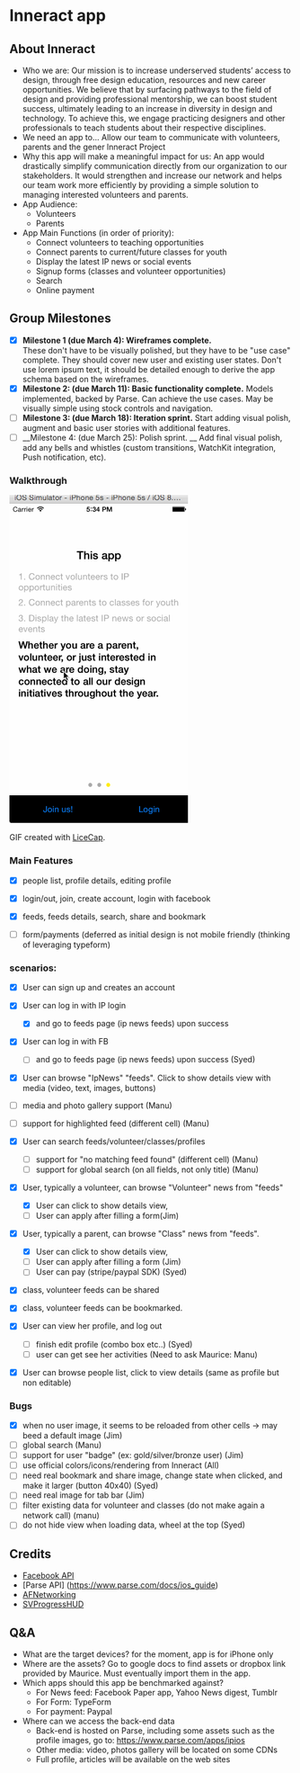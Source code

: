 # Inneract app

## About Inneract
*  Who we are: 
Our mission is to increase underserved students’ access to design, through free design education, resources and new career opportunities. We believe that by surfacing pathways to the field of design and providing professional mentorship, we can boost student success, ultimately leading to an increase in diversity in design and technology. To achieve this, we engage practicing designers and other professionals to teach students about their respective disciplines. 
* We need an app to…
 Allow our team to communicate with volunteers, parents and the gener lnneract Project
* Why this app will make a meaningful impact for us: 
An app would drastically simplify communication directly from our organization to our stakeholders. It would strengthen and increase our network and helps our team work more efficiently by providing a simple solution to managing interested volunteers and parents. 
* App Audience: 
   * Volunteers 
   * Parents 
* App Main Functions (in order of priority): 
   * Connect volunteers to teaching opportunities   
   * Connect parents to current/future classes for youth 
   * Display the latest IP news or social events 
   * Signup forms (classes and volunteer opportunities) 
   * Search 
   * Online payment
   
## Group Milestones
- [x] __Milestone 1 (due March 4):  Wireframes complete.__  
    These don't have to be visually polished, but they have to be "use case" complete. They should cover new user and existing user states. Don't use lorem ipsum text, it should be detailed enough to derive the app schema based on the wireframes.
- [X] __Milestone 2: (due March 11): Basic functionality complete.__
   Models implemented, backed by Parse. Can achieve the use cases. May be visually simple using stock controls and navigation.
- [ ] __Milestone 3: (due March 18): Iteration sprint.__
   Start adding visual polish, augment and basic user stories with additional features.
- [ ] __Milestone 4: (due March 25): Polish sprint. __
   Add final visual polish, add any bells and whistles (custom transitions, WatchKit integration, Push notification, etc).

### Walkthrough
![Demo](inneract-demo.gif)

GIF created with [LiceCap](http://www.cockos.com/licecap/).

### Main Features
- [x] people list, profile details, editing profile
- [x] login/out, join, create account, login with facebook
- [x] feeds, feeds details, search, share and bookmark
- [ ] form/payments (deferred as initial design is not mobile friendly (thinking of leveraging typeform)


### scenarios:


- [x] User can sign up and creates an account​ 
- [x] User can log in with IP login
  - [x] and go to feeds page (ip news feeds) upon success​
- [x] User can log in with FB
  - [ ] and go to feeds page (ip news feeds) upon success​ (Syed)
- [x]  User can browse "IpNews" "feeds". Click to show details view with media (video, text, images​, buttons​)
  - [ ] media and photo gallery support (Manu)
  - [ ] support for highlighted feed (different cell) (Manu)
- [x] User can search feeds/volunteer/classes/profiles
  - [ ] support for "no matching feed found" (different cell) (Manu)
  - [ ] support for global search (on all fields, not only title) (Manu)
- [x] User, typically a volunteer, can browse "Volunteer" news from "feeds" 
  - [x] User can click to show details view, 
  - [ ] User can apply after filling a form​(Jim)
- [x] User, typically a parent, can browse "Class" news from "feeds". 
  - [x] User can click to show details view, 
  - [ ] User can apply after filling a form (Jim)
  - [ ] User can pay (stripe/paypal SDK) (Syed)
- [x] class, volunteer feeds can be shared 
- [x]  class, volunteer feeds can be bookmarked. 
- [x] User can view her profile, and log out​ 
  - [ ] finish edit profile (combo box etc..) (Syed)
  - [ ] user can get see her activities (Need to ask Maurice: Manu)
- [x] User can browse people list, click to view details (same as profile but non editable)​


### Bugs
- [X] when no user image, it seems to be reloaded from other cells -> may beed a default image (Jim)
- [ ] global search (Manu)
- [ ] support for user "badge" (ex: gold/silver/bronze user) (Jim)
- [ ] use official colors/icons/rendering from Inneract (All)
- [ ] need real bookmark and share image, change state when clicked, and make it larger (button 40x40) (Syed)
- [ ] need real image for tab bar (Jim)
- [ ] filter existing data for volunteer and classes (do not make again a network call) (manu)
- [ ] do not hide view when loading data, wheel at the top (Syed)

Credits
---------
* [Facebook API](https://developers.facebook.com/)
* [Parse API] (https://www.parse.com/docs/ios_guide)
* [AFNetworking](https://github.com/AFNetworking/AFNetworking)
* [SVProgressHUD](https://github.com/TransitApp/SVProgressHUD)

## Q&A
- What are the target devices?
   for the moment, app is for iPhone only
- Where are the assets?
   Go to google docs to find assets or dropbox link provided by Maurice. Must eventually import them in the app.
- Which apps should this app be benchmarked against?
   - For News feed: Facebook Paper app, Yahoo News digest, Tumblr
   - For Form: TypeForm
   - For payment: Paypal
-  Where can we access the back-end data
   - Back-end is hosted on Parse, including some assets such as the profile images, go to: https://www.parse.com/apps/ipios
   - Other media: video, photos gallery will be located on some CDNs
   - Full profile, articles will be available on the web sites

  



